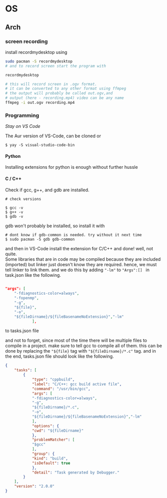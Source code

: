 # OS

## Arch

### screen recording
install recordmydesktop using
```bash
sudo pacman -S recordmydesktop
# and to record screen start the program with

recordmydesktop

# this will record screen in .ogv format.
# it can be converted to any other format using ffmpeg
# the output will probably be called out.ogv,and
# output (here - recording.mp4) video can be any name
ffmpeg -i out.ogv recording.mp4

```

### Programming

<em> Stay on VS Code</em>

The Aur version of VS-Code, can be cloned or 

```shell
$ yay -S visual-studio-code-bin
```
#### Python

Installing extensions for python is enough without further hussle

#### C / C++

Check if gcc, g++, and gdb are installed.

```shell
# check versions

$ gcc -v
$ g++ -v
$ gdb -v
```
gdb won't probably be installed, so install it with

```shell
# dont know if gdb-common is needed. try without it next time
$ sudo pacman -S gdb gdb-common
```
and then in VS-Code install the extension for C/C++ and done! well, not quite.<br>
Some libraries that are in code may be compiled because they are included (imported) but linker just doesn't know they are required. hence, we must tell linker to link them. and we do this by adding `"-lm"` to `"Args":[] ` in task.json like the following.
```json 
		
"args": [
	"-fdiagnostics-color=always",
	"-fopenmp",
	"-g",
	"${file}",
	"-o",
	"${fileDirname}/${fileBasenameNoExtension}","-lm"
            ],
```

to tasks.json file

and not to forget, since most of the time there will be multiple files to compile in a project. make sure to tell gcc to compile all of them. this can be done by replacing the `"${file}` tag with  `"${fileDirname}/*.c"` tag. and in the end, tasks.json file should look like the following.
```json
{
	"tasks": [
		{
		    "type": "cppbuild",
		    "label": "C/C++: gcc build active file",
		    "command": "/usr/bin/gcc",
		    "args": [
			"-fdiagnostics-color=always",
			"-g",
			"${fileDirname}/*.c",
			"-o",
			"${fileDirname}/${fileBasenameNoExtension}","-lm"
		    ],
		    "options": {
			"cwd": "${fileDirname}"
		    },
		    "problemMatcher": [
			"$gcc"
		    ],
		    "group": {
			"kind": "build",
			"isDefault": true
		    },
		    "detail": "Task generated by Debugger."
		}
	],
	"version": "2.0.0"
}
```
